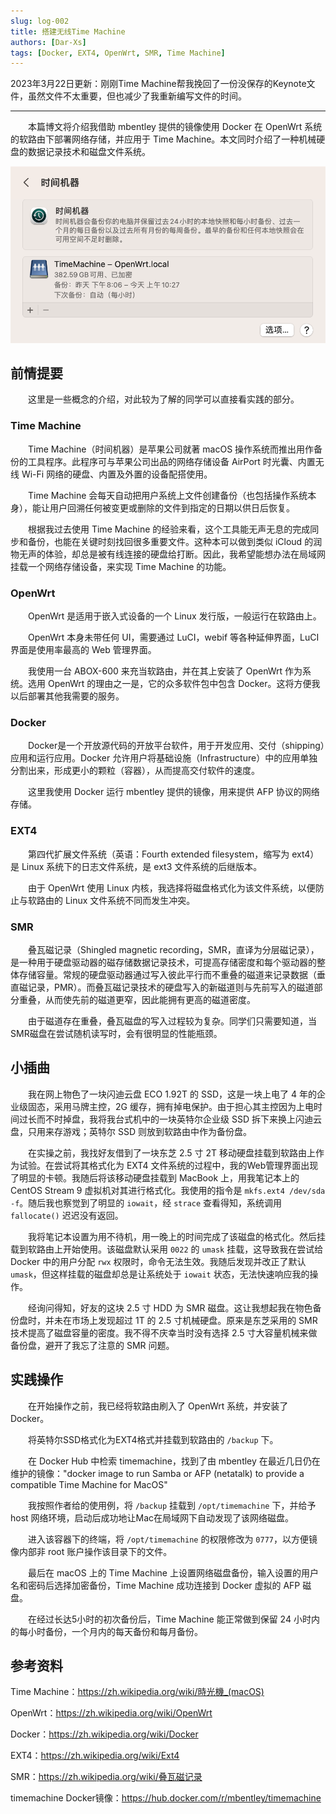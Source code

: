 ```yaml
---
slug: log-002
title: 搭建无线Time Machine
authors: [Dar-Xs]
tags: [Docker, EXT4, OpenWrt, SMR, Time Machine]
---
```


2023年3月22日更新：刚刚Time Machine帮我挽回了一份没保存的Keynote文件，虽然文件不太重要，但也减少了我重新编写文件的时间。

----

　　本篇博文将介绍我借助 mbentley 提供的镜像使用 Docker 在 OpenWrt 系统的软路由下部署网络存储，并应用于 Time Machine。本文同时介绍了一种机械硬盘的数据记录技术和磁盘文件系统。


![Apple 时间机器设置界面](./timemachine.png)

## 前情提要

　　这里是一些概念的介绍，对此较为了解的同学可以直接看实践的部分。

### Time Machine

　　Time Machine（时间机器）是苹果公司就著 macOS 操作系统而推出用作备份的工具程序。此程序可与苹果公司出品的网络存储设备 AirPort 时光囊、内置无线 Wi-Fi 网络的硬盘、内置及外置的设备配搭使用。

　　Time Machine 会每天自动把用户系统上文件创建备份（也包括操作系统本身），能让用户回溯任何被变更或删除的文件到指定的日期以供日后恢复。

　　根据我过去使用 Time Machine 的经验来看，这个工具能无声无息的完成同步和备份，也能在关键时刻找回很多重要文件。这种本可以做到类似 iCloud 的润物无声的体验，却总是被有线连接的硬盘给打断。因此，我希望能想办法在局域网挂载一个网络存储设备，来实现 Time Machine 的功能。

### OpenWrt

　　OpenWrt 是适用于嵌入式设备的一个 Linux 发行版，一般运行在软路由上。

　　OpenWrt 本身未带任何 UI，需要通过 LuCI，webif 等各种延伸界面，LuCI 界面是使用率最高的 Web 管理界面。

　　我使用一台 ABOX-600 来充当软路由，并在其上安装了 OpenWrt 作为系统。选用 OpenWrt 的理由之一是，它的众多软件包中包含 Docker。这将方便我以后部署其他我需要的服务。

### Docker

　　Docker是一个开放源代码的开放平台软件，用于开发应用、交付（shipping）应用和运行应用。Docker 允许用户将基础设施（Infrastructure）中的应用单独分割出来，形成更小的颗粒（容器），从而提高交付软件的速度。

　　这里我使用 Docker 运行 mbentley 提供的镜像，用来提供 AFP 协议的网络存储。

### EXT4

　　第四代扩展文件系统（英语：Fourth extended filesystem，缩写为 ext4）是 Linux 系统下的日志文件系统，是 ext3 文件系统的后继版本。

　　由于 OpenWrt 使用 Linux 内核，我选择将磁盘格式化为该文件系统，以便防止与软路由的 Linux 文件系统不同而发生冲突。

### SMR

　　叠瓦磁记录（Shingled magnetic recording，SMR，直译为分层磁记录），是一种用于硬盘驱动器的磁存储数据记录技术，可提高存储密度和每个驱动器的整体存储容量。常规的硬盘驱动器通过写入彼此平行而不重叠的磁道来记录数据（垂直磁记录，PMR）。而叠瓦磁记录技术的硬盘写入的新磁道则与先前写入的磁道部分重叠，从而使先前的磁道更窄，因此能拥有更高的磁道密度。

　　由于磁道存在重叠，叠瓦磁盘的写入过程较为复杂。同学们只需要知道，当SMR磁盘在尝试随机读写时，会有很明显的性能瓶颈。

## 小插曲

　　我在网上物色了一块闪迪云盘 ECO 1.92T 的 SSD，这是一块上电了 4 年的企业级固态，采用马牌主控，2G 缓存，拥有掉电保护。由于担心其主控因为上电时间过长而不时掉盘，我将我台式机中的一块英特尔企业级 SSD 拆下来换上闪迪云盘，只用来存游戏；英特尔 SSD 则放到软路由中作为备份盘。

　　在实操之前，我找好友借到了一块东芝 2.5 寸 2T 移动硬盘挂载到软路由上作为试验。在尝试将其格式化为 EXT4 文件系统的过程中，我的Web管理界面出现了明显的卡顿。我随后将该移动硬盘挂载到 MacBook 上，用我笔记本上的 CentOS Stream 9 虚拟机对其进行格式化。我使用的指令是 `mkfs.ext4 /dev/sda -f`。随后我也察觉到了明显的 `iowait`，经 `strace` 查看得知，系统调用 `fallocate()` 迟迟没有返回。

　　我将笔记本设置为用不待机，用一晚上的时间完成了该磁盘的格式化。然后挂载到软路由上开始使用。该磁盘默认采用 `0022` 的 `umask` 挂载，这导致我在尝试给 Docker 中的用户分配 `rwx` 权限时，命令无法生效。我随后发现并改正了默认 `umask`，但这样挂载的磁盘却总是让系统处于 `iowait` 状态，无法快速响应我的操作。

　　经询问得知，好友的这块 2.5 寸 HDD 为 SMR 磁盘。这让我想起我在物色备份盘时，并未在市场上发现超过 1T 的 2.5 寸机械硬盘。原来是东芝采用的 SMR 技术提高了磁盘容量的密度。我不得不庆幸当时没有选择 2.5 寸大容量机械来做备份盘，避开了我忘了注意的 SMR 问题。

## 实践操作

　　在开始操作之前，我已经将软路由刷入了 OpenWrt 系统，并安装了 Docker。

　　将英特尔SSD格式化为EXT4格式并挂载到软路由的 `/backup` 下。

　　在 Docker Hub 中检索 timemachine，找到了由 mbentley 在最近几日仍在维护的镜像："docker image to run Samba or AFP (netatalk) to provide a compatible Time Machine for MacOS"

　　我按照作者给的使用例，将 `/backup` 挂载到 `/opt/timemachine` 下，并给予 host 网络环境，启动后成功地让Mac在局域网下自动发现了该网络磁盘。

　　进入该容器下的终端，将 `/opt/timemachine` 的权限修改为 `0777`，以方便镜像内部非 root 账户操作该目录下的文件。

　　最后在 macOS 上的 Time Machine 上设置网络磁盘备份，输入设置的用户名和密码后选择加密备份，Time Machine 成功连接到 Docker 虚拟的 AFP 磁盘。

　　在经过长达5小时的初次备份后，Time Machine 能正常做到保留 24 小时内的每小时备份，一个月内的每天备份和每月备份。

## 参考资料

Time Machine：https://zh.wikipedia.org/wiki/時光機_(macOS)

OpenWrt：https://zh.wikipedia.org/wiki/OpenWrt

Docker：https://zh.wikipedia.org/wiki/Docker

EXT4：https://zh.wikipedia.org/wiki/Ext4

SMR：https://zh.wikipedia.org/wiki/叠瓦磁记录

timemachine Docker镜像：https://hub.docker.com/r/mbentley/timemachine